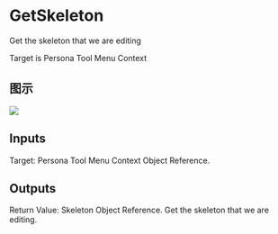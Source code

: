 # GetSkeleton

Get the skeleton that we are editing

Target is Persona Tool Menu Context

## 图示

![]($-20221218-20202046.png)

## Inputs

Target: Persona Tool Menu Context Object Reference.  

## Outputs

Return Value: Skeleton Object Reference. Get the skeleton that we are editing.

